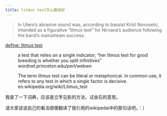 ```yaml
---
title: litmus test怎么翻译好
---
```


<blockquote>
  <p>In Utero&#8217;s abrasive sound was, according to bassist Krist Novoselic, intended as a figurative &#8220;litmus test&#8221; for Nirvana&#8217;s audience following the band&#8217;s mainstream success.</p>
</blockquote>

<dl>
<dt><a href="http://www.google.com/search?hl=en&amp;q=define%3Alitmus+test">define: litmus test</a></dt>
<dd>
<p>a test that relies on a single indicator; &#8220;her litmus test for good breeding is whether you split infinitives&#8221;
wordnet.princeton.edu/perl/webwn</p>
</dd>

<dd>
<p>The term litmus test can be literal or metaphorical. In common use, it refers to any test in which a single factor is decisive.
en.wikipedia.org/wiki/Litmus_test</p>
</dd>
</dl>

<p>我查了一下词典，应该是立竿见影的方法，试金石的意思。</p>

<p>请大家说说自己的看法顺便翻译了我引用的wikipedai中的那句话吧。：）</p>
